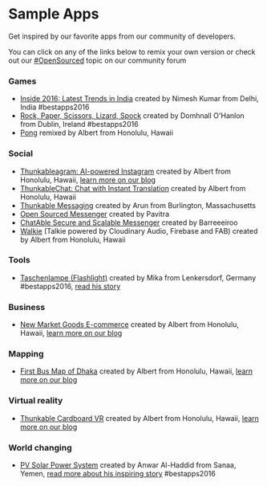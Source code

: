 # Sample Apps

Get inspired by our favorite apps from our community of developers.

You can click on any of the links below to remix your own version or check out our [\#OpenSourced](https://community.thunkable.com/c/OpenSource) topic on our community forum

### Games

* [Inside 2016: Latest Trends in India](https://goo.gl/oa9Ee7) created by Nimesh Kumar from Delhi, India \#bestapps2016
* [Rock, Paper, Scissors, Lizard, Spock](https://goo.gl/GUBntn) created by Domhnall O'Hanlon from Dublin, Ireland \#bestapps2016
* [Pong](https://goo.gl/LQs4su) remixed by Albert from Honolulu, Hawaii

### Social

* [Thunkableagram: AI-powered Instagram](https://goo.gl/QYHCcv) created by Albert from Honolulu, Hawaii, [learn more on our blog](https://blog.thunkable.com/make-your-own-instagram-because-youre-worth-it-b6ad9c27a22c)
* [ThunkableChat: Chat with Instant Translation](https://goo.gl/pZUKHu) created by Albert from Honolulu, Hawaii
* [Thunkable Messaging](https://goo.gl/QYbcpW) created by Arun from Burlington, Massachusetts
* [Open Sourced Messenger](https://community.thunkable.com/t/chat-opensource-messenger/3609) created by Pavitra
* [ChatAble Secure and Scalable Messenger](https://community.thunkable.com/t/chatable-a-chat-system/5328?u=barreeeiroo) created by Barreeeiroo
* [Walkie](https://goo.gl/PwQ2uA) \(Talkie powered by Cloudinary Audio, Firebase and FAB\) created by Albert from Honolulu, Hawaii

### Tools

* [Taschenlampe \(Flashlight\)](https://goo.gl/5MN7LL) created by Mika from Lenkersdorf, Germany \#bestapps2016, [read his story](https://blog.thunkable.com/how-app-development-changed-mikas-life-and-allows-him-to-give-back-to-his-community-c80a5d7d3c47)

### Business

* [New Market Goods E-commerce](https://goo.gl/7YsHiA) created by Albert from Honolulu, Hawaii, [learn more on our blog](https://blog.thunkable.com/apps-for-your-most-loyal-customers-with-a-website-you-already-have-made-by-you-on-thunkable-824e6744f9f7)

### Mapping

* [First Bus Map of Dhaka](https://goo.gl/oKme4t) created by Albert from Honolulu, Hawaii, [learn more on our blog](https://blog.thunkable.com/apps-for-the-city-that-you-love-part-1-15ec5b86f905)

### Virtual reality

* [Thunkable Cardboard VR](https://goo.gl/fowCtE) created by Albert from Honolulu, Hawaii, [learn more on our blog](https://blog.thunkable.com/making-apps-for-google-cardboard-d112758a4cee)

### World changing

* [PV Solar Power System](https://goo.gl/PhmqrE) created by Anwar Al-Haddid from Sanaa, Yemen, [read more about his inspiring story](https://www.fastcompany.com/40417060/how-a-man-with-no-coding-experience-built-an-app-thats-bringing-solar-power-to-yemen) \#bestapps2016

